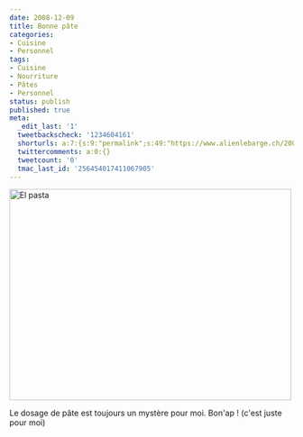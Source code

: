 ```yaml
---
date: 2008-12-09
title: Bonne pâte
categories:
- Cuisine
- Personnel
tags:
- Cuisine
- Nourriture
- Pâtes
- Personnel
status: publish
published: true
meta:
  _edit_last: '1'
  tweetbackscheck: '1234604161'
  shorturls: a:7:{s:9:"permalink";s:49:"https://www.alienlebarge.ch/2008/12/09/bonne-pate/";s:7:"tinyurl";s:25:"https://tinyurl.com/d5xago";s:4:"isgd";s:17:"https://is.gd/ikhl";s:5:"bitly";s:20:"https://bit.ly/2iTH6M";s:5:"snipr";s:22:"https://snipr.com/b9xuh";s:5:"snurl";s:22:"https://snurl.com/b9xuh";s:7:"snipurl";s:24:"https://snipurl.com/b9xuh";}
  twittercomments: a:0:{}
  tweetcount: '0'
  tmac_last_id: '256454017411067905'
---
```

<img class="alignnone size-medium wp-image-853" title="El pasta" src="https://dlgjp9x71cipk.cloudfront.net/2008/12/pates1-500x375.jpg" alt="El pasta" width="500" height="375" />

Le dosage de pâte est toujours un mystère pour moi.
Bon'ap ! (c'est juste pour moi)
